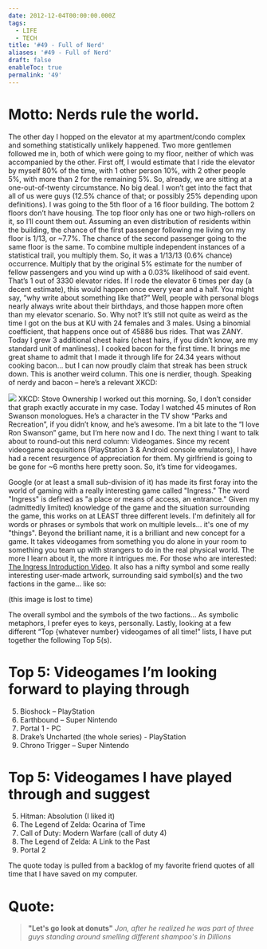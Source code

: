 ```yaml
---
date: 2012-12-04T00:00:00.000Z
tags:
  - LIFE
  - TECH
title: '#49 - Full of Nerd'
aliases: '#49 - Full of Nerd'
draft: false
enableToc: true
permalink: '49'
---
```


# Motto: Nerds rule the world.

The other day I hopped on the elevator at my apartment/condo complex and something statistically unlikely happened. Two more gentlemen followed me in, both of which were going to my floor, neither of which was accompanied by the other. First off, I would estimate that I ride the elevator by myself 80% of the time, with 1 other person 10%, with 2 other people 5%, with more than 2 for the remaining 5%. So, already, we are sitting at a one-out-of-twenty circumstance. No big deal. I won’t get into the fact that all of us were guys (12.5% chance of that; or possibly 25% depending upon definitions). I was going to the 5th floor of a 16 floor building. The bottom 2 floors don’t have housing. The top floor only has one or two high-rollers on it, so I’ll count them out. Assuming an even distribution of residents within the building, the chance of the first passenger following me living on my floor is 1/13, or ~7.7%. The chance of the second passenger going to the same floor is the same. To combine multiple independent instances of a statistical trail, you multiply them. So, it was a 1/13/13 (0.6% chance) occurrence. Multiply that by the original 5% estimate for the number of fellow passengers and you wind up with a 0.03% likelihood of said event. That’s 1 out of 3330 elevator rides. If I rode the elevator 6 times per day (a decent estimate), this would happen once every year and a half. You might say, “why write about something like that?” Well, people with personal blogs nearly always write about their birthdays, and those happen more often than my elevator scenario. So. Why not?
It’s still not quite as weird as the time I got on the bus at KU with 24 females and 3 males. Using a binomial coefficient, that happens once out of 45886 bus rides. That was ZANY.   Today I grew 3 additional chest hairs (chest hairs, if you didn’t know, are my standard unit of manliness). I cooked bacon for the first time. It brings me great shame to admit that I made it through life for 24.34 years without cooking bacon… but I can now proudly claim that streak has been struck down.   This is another weird column. This one is nerdier, though.   Speaking of nerdy and bacon – here’s a relevant XKCD:   

![](assets/49-1.png)
XKCD: Stove Ownership
I worked out this morning. So, I don’t consider that graph exactly accurate in my case.   Today I watched 45 minutes of Ron Swanson monologues. He’s a character in the TV show “Parks and Recreation”, if you didn’t know, and he’s awesome. I’m a bit late to the “I love Ron Swanson” game, but I’m here now and I do.   The next thing I want to talk about to round-out this nerd column: Videogames.   Since my recent videogame acquisitions (PlayStation 3 & Android console emulators), I have had a recent resurgence of appreciation for them. My girlfriend is going to be gone for ~6 months here pretty soon. So, it’s time for videogames.

Google (or at least a small sub-division of it) has made its first foray into the world of gaming with a really interesting game called "Ingress." The word "Ingress" is defined as "a place or means of access, an entrance." Given my (admittedly limited) knowledge of the game and the situation surrounding the game, this works on at LEAST three different levels. I'm definitely all for words or phrases or symbols that work on multiple levels... it's one of my "things". Beyond the brilliant name, it is a brilliant and new concept for a game. It takes videogames from something you do alone in your room to something you team up with strangers to do in the real physical world. The more I learn about it, the more it intrigues me. For those who are interested: [The Ingress Introduction Video](http://youtu.be/92rYjlxqypM). It also has a nifty symbol and some really interesting user-made artwork, surrounding said symbol(s) and the two factions in the game... like so:

(this image is lost to time)

The overall symbol and the symbols of the two factions... As symbolic metaphors, I prefer eyes to keys, personally.
Lastly, looking at a few different “Top {whatever number} videogames of all time!” lists, I have put together the following Top 5(s).

# Top 5: Videogames I’m looking forward to playing through 
5. Bioshock – PlayStation 
4. Earthbound – Super Nintendo 
3. Portal 1 - PC 
2. Drake’s Uncharted (the whole series) - PlayStation 
1. Chrono Trigger – Super Nintendo

# Top 5: Videogames I have played through and suggest
5. Hitman: Absolution (I liked it) 
4. The Legend of Zelda: Ocarina of Time 
3. Call of Duty: Modern Warfare (call of duty 4) 
2. The Legend of Zelda: A Link to the Past 
1. Portal 2

The quote today is pulled from a backlog of my favorite friend quotes of all time that I have saved on my computer.

# Quote:
> **"Let's go look at donuts"**
<cite>Jon, after he realized he was part of three guys standing around smelling different shampoo's in Dillions</cite>
